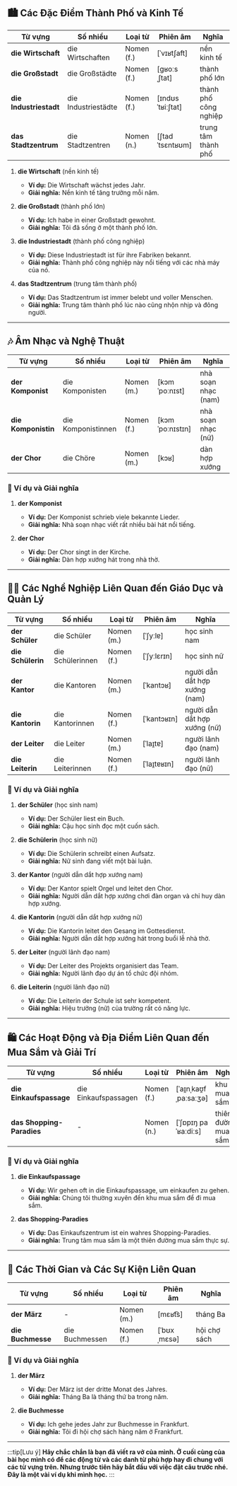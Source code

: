 ## **🏙️ Các Đặc Điểm Thành Phố và Kinh Tế**

|**Từ vựng**|**Số nhiều**|**Loại từ**|**Phiên âm**|**Nghĩa**|
|---|---|---|---|---|
|**die Wirtschaft**|die Wirtschaften|Nomen (f.)|[ˈvɪʁtʃaft]|nền kinh tế|
|**die Großstadt**|die Großstädte|Nomen (f.)|[ɡʁoːsˌʃtat]|thành phố lớn|
|**die Industriestadt**|die Industriestädte|Nomen (f.)|[ɪndʊsˈtʁiːʃtat]|thành phố công nghiệp|
|**das Stadtzentrum**|die Stadtzentren|Nomen (n.)|[ʃtadˈtsɛntʁʊm]|trung tâm thành phố|

1. **die Wirtschaft** (nền kinh tế)
    
    - **Ví dụ:** Die Wirtschaft wächst jedes Jahr.
    - **Giải nghĩa:** Nền kinh tế tăng trưởng mỗi năm.
2. **die Großstadt** (thành phố lớn)
    
    - **Ví dụ:** Ich habe in einer Großstadt gewohnt.
    - **Giải nghĩa:** Tôi đã sống ở một thành phố lớn.
3. **die Industriestadt** (thành phố công nghiệp)
    
    - **Ví dụ:** Diese Industriestadt ist für ihre Fabriken bekannt.
    - **Giải nghĩa:** Thành phố công nghiệp này nổi tiếng với các nhà máy của nó.
4. **das Stadtzentrum** (trung tâm thành phố)
    
    - **Ví dụ:** Das Stadtzentrum ist immer belebt und voller Menschen.
    - **Giải nghĩa:** Trung tâm thành phố lúc nào cũng nhộn nhịp và đông người.

---

## **🎶 Âm Nhạc và Nghệ Thuật**

|**Từ vựng**|**Số nhiều**|**Loại từ**|**Phiên âm**|**Nghĩa**|
|---|---|---|---|---|
|**der Komponist**|die Komponisten|Nomen (m.)|[kɔmˈpoːnɪst]|nhà soạn nhạc (nam)|
|**die Komponistin**|die Komponistinnen|Nomen (f.)|[kɔmˈpoːnɪstɪn]|nhà soạn nhạc (nữ)|
|**der Chor**|die Chöre|Nomen (m.)|[kɔʁ]|dàn hợp xướng|

### **📌 Ví dụ và Giải nghĩa**

1. **der Komponist**
    
    - **Ví dụ:** Der Komponist schrieb viele bekannte Lieder.
    - **Giải nghĩa:** Nhà soạn nhạc viết rất nhiều bài hát nổi tiếng.
2. **der Chor**
    
    - **Ví dụ:** Der Chor singt in der Kirche.
    - **Giải nghĩa:** Dàn hợp xướng hát trong nhà thờ.

---

## **👨‍🏫 Các Nghề Nghiệp Liên Quan đến Giáo Dục và Quản Lý**

|**Từ vựng**|**Số nhiều**|**Loại từ**|**Phiên âm**|**Nghĩa**|
|---|---|---|---|---|
|**der Schüler**|die Schüler|Nomen (m.)|[ˈʃyːlɐ]|học sinh nam|
|**die Schülerin**|die Schülerinnen|Nomen (f.)|[ˈʃyːlɛrɪn]|học sinh nữ|
|**der Kantor**|die Kantoren|Nomen (m.)|[ˈkantɔʁ]|người dẫn dắt hợp xướng (nam)|
|**die Kantorin**|die Kantorinnen|Nomen (f.)|[ˈkantɔʁɪn]|người dẫn dắt hợp xướng (nữ)|
|**der Leiter**|die Leiter|Nomen (m.)|[ˈlaɪ̯tɐ]|người lãnh đạo (nam)|
|**die Leiterin**|die Leiterinnen|Nomen (f.)|[ˈlaɪ̯tɐʁɪn]|người lãnh đạo (nữ)|

### **📌 Ví dụ và Giải nghĩa**

1. **der Schüler** (học sinh nam)
    
    - **Ví dụ:** Der Schüler liest ein Buch.
    - **Giải nghĩa:** Cậu học sinh đọc một cuốn sách.
2. **die Schülerin** (học sinh nữ)
    
    - **Ví dụ:** Die Schülerin schreibt einen Aufsatz.
    - **Giải nghĩa:** Nữ sinh đang viết một bài luận.
3. **der Kantor** (người dẫn dắt hợp xướng nam)
    
    - **Ví dụ:** Der Kantor spielt Orgel und leitet den Chor.
    - **Giải nghĩa:** Người dẫn dắt hợp xướng chơi đàn organ và chỉ huy dàn hợp xướng.
4. **die Kantorin** (người dẫn dắt hợp xướng nữ)
    
    - **Ví dụ:** Die Kantorin leitet den Gesang im Gottesdienst.
    - **Giải nghĩa:** Người dẫn dắt hợp xướng hát trong buổi lễ nhà thờ.
5. **der Leiter** (người lãnh đạo nam)
    
    - **Ví dụ:** Der Leiter des Projekts organisiert das Team.
    - **Giải nghĩa:** Người lãnh đạo dự án tổ chức đội nhóm.
6. **die Leiterin** (người lãnh đạo nữ)
    
    - **Ví dụ:** Die Leiterin der Schule ist sehr kompetent.
    - **Giải nghĩa:** Hiệu trưởng (nữ) của trường rất có năng lực.

---

## **🛍️ Các Hoạt Động và Địa Điểm Liên Quan đến Mua Sắm và Giải Trí**

|**Từ vựng**|**Số nhiều**|**Loại từ**|**Phiên âm**|**Nghĩa**|
|---|---|---|---|---|
|**die Einkaufspassage**|die Einkaufspassagen|Nomen (f.)|[ˈaɪ̯nˌkaʊ̯fˌpaːsaːʒə]|khu mua sắm|
|**das Shopping-Paradies**|-|Nomen (n.)|[ˈʃɒpɪŋ paˈʁaːdiːs]|thiên đường mua sắm|

### **📌 Ví dụ và Giải nghĩa**

1. **die Einkaufspassage**
    
    - **Ví dụ:** Wir gehen oft in die Einkaufspassage, um einkaufen zu gehen.
    - **Giải nghĩa:** Chúng tôi thường xuyên đến khu mua sắm để đi mua sắm.
2. **das Shopping-Paradies**
    
    - **Ví dụ:** Das Einkaufszentrum ist ein wahres Shopping-Paradies.
    - **Giải nghĩa:** Trung tâm mua sắm là một thiên đường mua sắm thực sự.

---

## **📅 Các Thời Gian và Các Sự Kiện Liên Quan**

|**Từ vựng**|**Số nhiều**|**Loại từ**|**Phiên âm**|**Nghĩa**|
|---|---|---|---|---|
|**der März**|-|Nomen (m.)|[mɛʁt͡s]|tháng Ba|
|**die Buchmesse**|die Buchmessen|Nomen (f.)|[ˈbʊxˌmɛsə]|hội chợ sách|

### **📌 Ví dụ và Giải nghĩa**

1. **der März**
    
    - **Ví dụ:** Der März ist der dritte Monat des Jahres.
    - **Giải nghĩa:** Tháng Ba là tháng thứ ba trong năm.
2. **die Buchmesse**
    
    - **Ví dụ:** Ich gehe jedes Jahr zur Buchmesse in Frankfurt.
    - **Giải nghĩa:** Tôi đi hội chợ sách hàng năm ở Frankfurt.

---
:::tip[Lưu ý]
**Hãy chắc chắn là bạn đã viết ra vở của mình. Ở cuối cùng của bài học mình có để các động từ và các danh từ phù hợp hay đi chung với các từ vựng trên. Nhưng trước tiên hãy bắt đầu với việc đặt câu trước nhé. Đây là một vài ví dụ khi mình học.**
:::